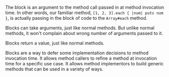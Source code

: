 The block is an argument to the method call passed in at method invocation time. In other words, our familiar method, `[1, 2, 3].each { |num| puts num }`, is actually passing in the block of code to the `Array#each` method.

Blocks can take arguments, just like normal methods. But unlike normal methods, it won't complain about wrong number of arguments passed to it.

Blocks return a value, just like normal methods.

Blocks are a way to defer some implementation decisions to method invocation time. It allows method callers to refine a method at invocation time for a specific use case. It allows method implementors to build generic methods that can be used in a variety of ways.